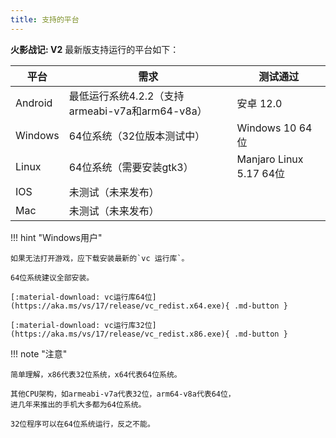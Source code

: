 ```yaml
---
title: 支持的平台
---
```


**火影战记: V2** 最新版支持运行的平台如下：

| 平台    | 需求                                            | 测试通过                |
| ------- | ----------------------------------------------- | ----------------------- |
| Android | 最低运行系统4.2.2（支持armeabi-v7a和arm64-v8a） | 安卓 12.0               |
| Windows | 64位系统（32位版本测试中）                      | Windows 10 64位         |
| Linux   | 64位系统（需要安装gtk3）                        | Manjaro Linux 5.17 64位 |
| IOS     | 未测试（未来发布）                              |                         |
| Mac     | 未测试（未来发布）                              |                         |

!!! hint "Windows用户"

    如果无法打开游戏，应下载安装最新的`vc 运行库`。

    64位系统建议全部安装。

    [:material-download: vc运行库64位](https://aka.ms/vs/17/release/vc_redist.x64.exe){ .md-button }

    [:material-download: vc运行库32位](https://aka.ms/vs/17/release/vc_redist.x86.exe){ .md-button }

!!! note "注意"

    简单理解，x86代表32位系统，x64代表64位系统。

    其他CPU架构，如armeabi-v7a代表32位，arm64-v8a代表64位，
    进几年来推出的手机大多都为64位系统。

    32位程序可以在64位系统运行，反之不能。

